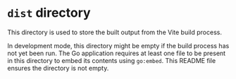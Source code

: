 # `dist` directory

This directory is used to store the built output from the Vite build process.

In development mode, this directory might be empty if the build process has not
yet been run. The Go application requires at least one file to be present in
this directory to embed its contents using `go:embed`. This README file ensures
the directory is not empty.
